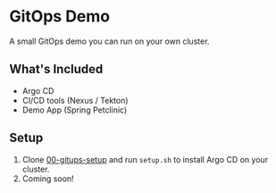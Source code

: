 # GitOps Demo

A small GitOps demo you can run on your own cluster.

## What's Included

* Argo CD
* CI/CD tools (Nexus / Tekton)
* Demo App (Spring Petclinic)

## Setup

1. Clone [00-gitups-setup](https://github.com/pittar-gitops/99-gitops-demo) and run `setup.sh` to install Argo CD on your cluster.
2. Coming soon!